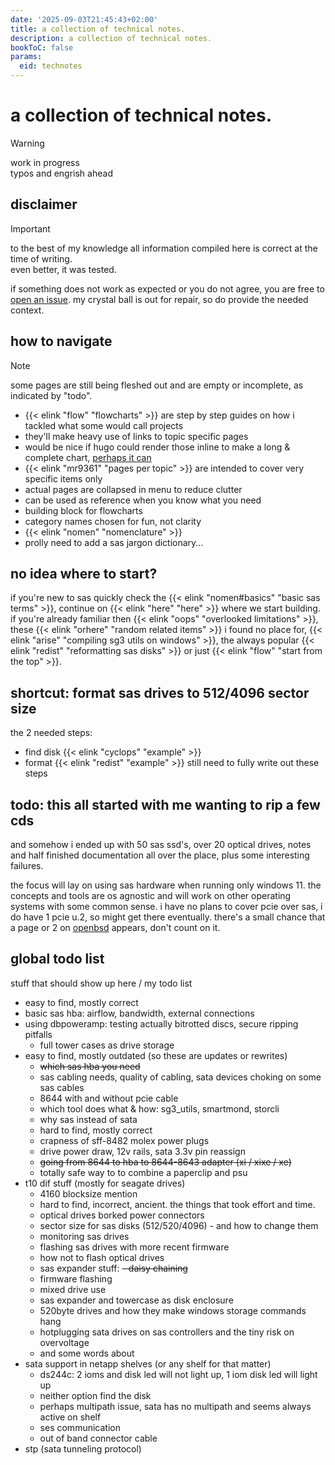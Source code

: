 ```yaml
---
date: '2025-09-03T21:45:43+02:00'
title: a collection of technical notes.
description: a collection of technical notes.
bookToC: false
params:
  eid: technotes
---
```

# a collection of technical notes.
> [!WARNING]
> work in progress  
> typos and engrish ahead

## disclaimer
> [!IMPORTANT]
> to the best of my knowledge all information compiled here is correct at the time of writing.  
> even better, it was tested.

if something does not work as expected or you do not agree, you are free to [open an issue](https://github.com/inphobia/inphobia.github.io/issues).
my crystal ball is out for repair, so do provide the needed context.

## how to navigate
> [!NOTE]
> some pages are still being fleshed out and are empty or incomplete, as indicated by "todo".
- {{< elink "flow" "flowcharts" >}} are step by step guides on how i tackled what some would call projects
- they'll make heavy use of links to topic specific pages
- would be nice if hugo could render those inline to make a long & complete chart, [perhaps it can](https://gohugo.io/render-hooks/links/#pageinner-details)
- {{< elink "mr9361" "pages per topic" >}} are intended to cover very specific items only
- actual pages are collapsed in menu to reduce clutter
- can be used as reference when you know what you need
- building block for flowcharts
- category names chosen for fun, not clarity
- {{< elink "nomen" "nomenclature" >}}
- prolly need to add a sas jargon dictionary...

## no idea where to start?
if you're new to sas quickly check the {{< elink "nomen#basics" "basic sas terms" >}}, continue on {{< elink "here" "here" >}} where we start building.  
if you're already familiar then {{< elink "oops" "overlooked limitations" >}}, these {{< elink "orhere" "random related items" >}} i found no place for, {{< elink "arise" "compiling sg3 utils on windows" >}}, the always popular {{< elink "redist" "reformatting sas disks" >}} or just {{< elink "flow" "start from the top" >}}.

## shortcut: format sas drives to 512/4096 sector size
the 2 needed steps:
- find disk {{< elink "cyclops" "example" >}}
- format {{< elink "redist" "example" >}}
still need to fully write out these steps

## todo: this all started with me wanting to rip a few cds
and somehow i ended up with 50 sas ssd's, over 20 optical drives, notes and
half finished documentation all over the place, plus some interesting failures.

the focus will lay on using sas hardware when running only windows 11. the concepts
and tools are os agnostic and will work on other operating systems with some common
sense. i have no plans to cover pcie over sas, i do have 1 pcie u.2, so might get there
eventually. there's a small chance that a page or 2 on [openbsd](https://openbsd.org) appears,
don't count on it.

## global todo list
stuff that should show up here / my todo list

- easy to find, mostly correct
- basic sas hba: airflow, bandwidth, external connections
- using dbpoweramp: testing actually bitrotted discs, secure ripping pitfalls
	- full tower cases as drive storage
- easy to find, mostly outdated (so these are updates or rewrites)
	- ~~which sas hba you need~~
	- sas cabling needs, quality of cabling, sata devices choking on some sas cables
	- 8644 with and without pcie cable
	- which tool does what & how: sg3_utils, smartmond, storcli
	- why sas instead of sata
	- hard to find, mostly correct
	- crapness of sff-8482 molex power plugs
	- drive power draw, 12v rails, sata 3.3v pin reassign
	- ~~going from 8644 to hba to 8644-8643 adapter (xi / xixe / xe)~~
	- totally safe way to to combine a paperclip and psu
- t10 dif stuff (mostly for seagate drives)
	- 4160 blocksize mention
	- hard to find, incorrect, ancient. the things that took effort and time.
	- optical drives borked power connectors
	- sector size for sas disks (512/520/4096) - and how to change them
	- monitoring sas drives
	- flashing sas drives with more recent firmware
	- how not to flash optical drives
	- sas expander stuff:
	~~- daisy chaining~~
	- firmware flashing
	- mixed drive use
	- sas expander and towercase as disk enclosure
	- 520byte drives and how they make windows storage commands hang
	- hotplugging sata drives on sas controllers and the tiny risk on overvoltage
	- and some words about
- sata support in netapp shelves (or any shelf for that matter)
	- ds244c: 2 ioms and disk led will not light up, 1 iom disk led will light up
	- neither option find the disk
	- perhaps multipath issue, sata has no multipath and seems always active on shelf
	- ses communication
	- out of band connector cable
- stp (sata tunneling protocol)
